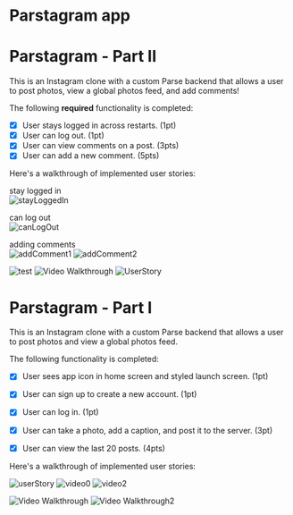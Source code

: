 # Parstagram app
# Parstagram - Part II

This is an Instagram clone with a custom Parse backend that allows a user to post photos, view a global photos feed, and add comments!

The following **required** functionality is completed:

- [x] User stays logged in across restarts. (1pt)
- [x] User can log out. (1pt)
- [x] User can view comments on a post. (3pts)
- [x] User can add a new comment. (5pts)

Here's a walkthrough of implemented user stories:

stay logged in  <br>
![stayLoggedIn](https://user-images.githubusercontent.com/90943713/196543044-315444e4-1c97-48da-a7ab-1a601702c44d.gif)

can log out <br>
![canLogOut](https://user-images.githubusercontent.com/90943713/196543080-a8f1cecb-63a5-4806-a448-e217989acca2.gif)

adding comments <br>
![addComment1](https://user-images.githubusercontent.com/90943713/196543094-46e9082f-11e7-461a-bd9b-d66b6c57856f.gif)
![addComment2](https://user-images.githubusercontent.com/90943713/196543104-9ff5bb27-6c8e-4b93-bdcf-9a74b341b8a3.gif)


![test](https://imgur.com/a/3w1FlGa.gif)
<img src='https://imgur.com/a/3w1FlGa' title='Video Walkthrough' width='' alt='Video Walkthrough' />
<img src='file:///Users/matthew/Downloads/MzXCR2d%20-%20Imgur.gif' title='UserStory3' alt='UserStory' />

# Parstagram - Part I

This is an Instagram clone with a custom Parse backend that allows a user to post photos and view a global photos feed.

The following functionality is completed:

- [x] User sees app icon in home screen and styled launch screen. (1pt)
- [x] User can sign up to create a new account. (1pt)
- [x] User can log in. (1pt)
- [x] User can take a photo, add a caption, and post it to the server. (3pt)
- [x] User can view the last 20 posts. (4pts)


Here's a walkthrough of implemented user stories:


![userStory](https://user-images.githubusercontent.com/90943713/195113433-2f8bb729-cab4-445f-afc3-d1f11393a60f.gif)
![video0](https://user-images.githubusercontent.com/90943713/195115034-f32498b8-d581-43a0-a578-0be7544a402a.gif)
![video2](https://user-images.githubusercontent.com/90943713/195115166-3b8bf6f7-7d0f-403e-80df-47d42c13a45c.gif)

<img src='https://imgur.com/a/lseiVV4' title='Video Walkthrough' width='' alt='Video Walkthrough' />
<img src='https://imgur.com/a/4SEKIVd' title='Video Walkthrough2' width='' alt='Video Walkthrough2' />
